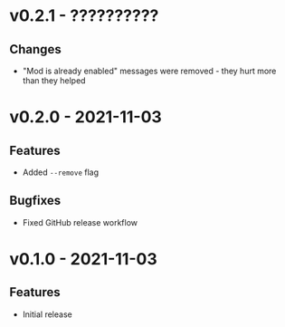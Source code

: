 # v0.2.1 - ??????????
## Changes
- "Mod is already enabled" messages were removed - they hurt more than they helped

# v0.2.0 - 2021-11-03
## Features
- Added `--remove` flag
## Bugfixes
- Fixed GitHub release workflow

# v0.1.0 - 2021-11-03
## Features
- Initial release
